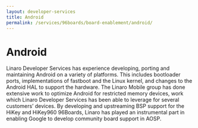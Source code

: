 ```yaml
---
layout: developer-services
title: Android
permalink: /services/96boards/board-enablement/android/
---
```

# Android

Linaro Developer Services has experience developing, porting and maintaining Android on a variety of platforms. This includes bootloader ports, implementations of fastboot and the Linux kernel, and changes to the Android HAL to support the hardware. The Linaro Mobile group has done extensive work to optimize Android for restricted memory devices, work which Linaro Developer Services has been able to leverage for several customers’ devices. By developing and upstreaming BSP support for the HiKey and HiKey960 96Boards, Linaro has played an instrumental part in enabling Google to develop community board support in AOSP.
